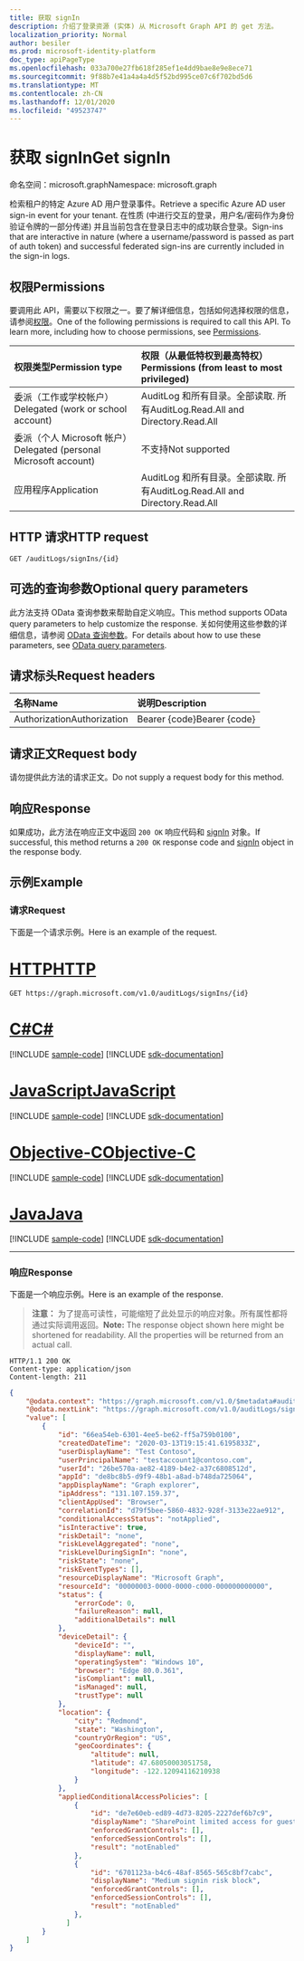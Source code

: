 ```yaml
---
title: 获取 signIn
description: 介绍了登录资源 (实体) 从 Microsoft Graph API 的 get 方法。
localization_priority: Normal
author: besiler
ms.prod: microsoft-identity-platform
doc_type: apiPageType
ms.openlocfilehash: 033a700e27fb618f285ef1e4dd9bae8e9e8ece71
ms.sourcegitcommit: 9f88b7e41a4a4a4d5f52bd995ce07c6f702bd5d6
ms.translationtype: MT
ms.contentlocale: zh-CN
ms.lasthandoff: 12/01/2020
ms.locfileid: "49523747"
---
```

# <a name="get-signin"></a><span data-ttu-id="8dc19-103">获取 signIn</span><span class="sxs-lookup"><span data-stu-id="8dc19-103">Get signIn</span></span>

<span data-ttu-id="8dc19-104">命名空间：microsoft.graph</span><span class="sxs-lookup"><span data-stu-id="8dc19-104">Namespace: microsoft.graph</span></span>

<span data-ttu-id="8dc19-105">检索租户的特定 Azure AD 用户登录事件。</span><span class="sxs-lookup"><span data-stu-id="8dc19-105">Retrieve a specific Azure AD user sign-in event for your tenant.</span></span> <span data-ttu-id="8dc19-106">在性质 (中进行交互的登录，用户名/密码作为身份验证令牌的一部分传递) 并且当前包含在登录日志中的成功联合登录。</span><span class="sxs-lookup"><span data-stu-id="8dc19-106">Sign-ins that are interactive in nature (where a username/password is passed as part of auth token) and successful federated sign-ins are currently included in the sign-in logs.</span></span>

## <a name="permissions"></a><span data-ttu-id="8dc19-107">权限</span><span class="sxs-lookup"><span data-stu-id="8dc19-107">Permissions</span></span>

<span data-ttu-id="8dc19-p102">要调用此 API，需要以下权限之一。要了解详细信息，包括如何选择权限的信息，请参阅[权限](/graph/permissions_reference)。</span><span class="sxs-lookup"><span data-stu-id="8dc19-p102">One of the following permissions is required to call this API. To learn more, including how to choose permissions, see [Permissions](/graph/permissions_reference).</span></span>

|<span data-ttu-id="8dc19-110">权限类型</span><span class="sxs-lookup"><span data-stu-id="8dc19-110">Permission type</span></span>      | <span data-ttu-id="8dc19-111">权限（从最低特权到最高特权）</span><span class="sxs-lookup"><span data-stu-id="8dc19-111">Permissions (from least to most privileged)</span></span>              |
|:--------------------|:---------------------------------------------------------|
|<span data-ttu-id="8dc19-112">委派（工作或学校帐户）</span><span class="sxs-lookup"><span data-stu-id="8dc19-112">Delegated (work or school account)</span></span> | <span data-ttu-id="8dc19-113">AuditLog 和所有目录。全部读取. 所有</span><span class="sxs-lookup"><span data-stu-id="8dc19-113">AuditLog.Read.All and Directory.Read.All</span></span> |
|<span data-ttu-id="8dc19-114">委派（个人 Microsoft 帐户）</span><span class="sxs-lookup"><span data-stu-id="8dc19-114">Delegated (personal Microsoft account)</span></span> | <span data-ttu-id="8dc19-115">不支持</span><span class="sxs-lookup"><span data-stu-id="8dc19-115">Not supported</span></span>   |
|<span data-ttu-id="8dc19-116">应用程序</span><span class="sxs-lookup"><span data-stu-id="8dc19-116">Application</span></span> | <span data-ttu-id="8dc19-117">AuditLog 和所有目录。全部读取. 所有</span><span class="sxs-lookup"><span data-stu-id="8dc19-117">AuditLog.Read.All and Directory.Read.All</span></span> |

## <a name="http-request"></a><span data-ttu-id="8dc19-118">HTTP 请求</span><span class="sxs-lookup"><span data-stu-id="8dc19-118">HTTP request</span></span>

<!-- { "blockType": "ignored" } -->
```http
GET /auditLogs/signIns/{id}
```

## <a name="optional-query-parameters"></a><span data-ttu-id="8dc19-119">可选的查询参数</span><span class="sxs-lookup"><span data-stu-id="8dc19-119">Optional query parameters</span></span>

<span data-ttu-id="8dc19-120">此方法支持 OData 查询参数来帮助自定义响应。</span><span class="sxs-lookup"><span data-stu-id="8dc19-120">This method supports OData query parameters to help customize the response.</span></span> <span data-ttu-id="8dc19-121">关如何使用这些参数的详细信息，请参阅 [OData 查询参数](/graph/query_parameters)。</span><span class="sxs-lookup"><span data-stu-id="8dc19-121">For details about how to use these parameters, see [OData query parameters](/graph/query_parameters).</span></span>

## <a name="request-headers"></a><span data-ttu-id="8dc19-122">请求标头</span><span class="sxs-lookup"><span data-stu-id="8dc19-122">Request headers</span></span>

| <span data-ttu-id="8dc19-123">名称</span><span class="sxs-lookup"><span data-stu-id="8dc19-123">Name</span></span>      |<span data-ttu-id="8dc19-124">说明</span><span class="sxs-lookup"><span data-stu-id="8dc19-124">Description</span></span>|
|:----------|:----------|
| <span data-ttu-id="8dc19-125">Authorization</span><span class="sxs-lookup"><span data-stu-id="8dc19-125">Authorization</span></span>  | <span data-ttu-id="8dc19-126">Bearer {code}</span><span class="sxs-lookup"><span data-stu-id="8dc19-126">Bearer {code}</span></span>|

## <a name="request-body"></a><span data-ttu-id="8dc19-127">请求正文</span><span class="sxs-lookup"><span data-stu-id="8dc19-127">Request body</span></span>

<span data-ttu-id="8dc19-128">请勿提供此方法的请求正文。</span><span class="sxs-lookup"><span data-stu-id="8dc19-128">Do not supply a request body for this method.</span></span>

## <a name="response"></a><span data-ttu-id="8dc19-129">响应</span><span class="sxs-lookup"><span data-stu-id="8dc19-129">Response</span></span>

<span data-ttu-id="8dc19-130">如果成功，此方法在响应正文中返回 `200 OK` 响应代码和 [signIn](../resources/signin.md) 对象。</span><span class="sxs-lookup"><span data-stu-id="8dc19-130">If successful, this method returns a `200 OK` response code and [signIn](../resources/signin.md) object in the response body.</span></span>

## <a name="example"></a><span data-ttu-id="8dc19-131">示例</span><span class="sxs-lookup"><span data-stu-id="8dc19-131">Example</span></span>

### <a name="request"></a><span data-ttu-id="8dc19-132">请求</span><span class="sxs-lookup"><span data-stu-id="8dc19-132">Request</span></span>

<span data-ttu-id="8dc19-133">下面是一个请求示例。</span><span class="sxs-lookup"><span data-stu-id="8dc19-133">Here is an example of the request.</span></span>


# <a name="http"></a>[<span data-ttu-id="8dc19-134">HTTP</span><span class="sxs-lookup"><span data-stu-id="8dc19-134">HTTP</span></span>](#tab/http)
<!-- {
  "blockType": "request",
  "name": "get_signin"
}-->

```msgraph-interactive
GET https://graph.microsoft.com/v1.0/auditLogs/signIns/{id}
```
# <a name="c"></a>[<span data-ttu-id="8dc19-135">C#</span><span class="sxs-lookup"><span data-stu-id="8dc19-135">C#</span></span>](#tab/csharp)
[!INCLUDE [sample-code](../includes/snippets/csharp/get-signin-csharp-snippets.md)]
[!INCLUDE [sdk-documentation](../includes/snippets/snippets-sdk-documentation-link.md)]

# <a name="javascript"></a>[<span data-ttu-id="8dc19-136">JavaScript</span><span class="sxs-lookup"><span data-stu-id="8dc19-136">JavaScript</span></span>](#tab/javascript)
[!INCLUDE [sample-code](../includes/snippets/javascript/get-signin-javascript-snippets.md)]
[!INCLUDE [sdk-documentation](../includes/snippets/snippets-sdk-documentation-link.md)]

# <a name="objective-c"></a>[<span data-ttu-id="8dc19-137">Objective-C</span><span class="sxs-lookup"><span data-stu-id="8dc19-137">Objective-C</span></span>](#tab/objc)
[!INCLUDE [sample-code](../includes/snippets/objc/get-signin-objc-snippets.md)]
[!INCLUDE [sdk-documentation](../includes/snippets/snippets-sdk-documentation-link.md)]

# <a name="java"></a>[<span data-ttu-id="8dc19-138">Java</span><span class="sxs-lookup"><span data-stu-id="8dc19-138">Java</span></span>](#tab/java)
[!INCLUDE [sample-code](../includes/snippets/java/get-signin-java-snippets.md)]
[!INCLUDE [sdk-documentation](../includes/snippets/snippets-sdk-documentation-link.md)]

---


### <a name="response"></a><span data-ttu-id="8dc19-139">响应</span><span class="sxs-lookup"><span data-stu-id="8dc19-139">Response</span></span>

<span data-ttu-id="8dc19-140">下面是一个响应示例。</span><span class="sxs-lookup"><span data-stu-id="8dc19-140">Here is an example of the response.</span></span>
><span data-ttu-id="8dc19-p104">**注意：** 为了提高可读性，可能缩短了此处显示的响应对象。所有属性都将通过实际调用返回。</span><span class="sxs-lookup"><span data-stu-id="8dc19-p104">**Note:** The response object shown here might be shortened for readability. All the properties will be returned from an actual call.</span></span>

<!-- {
  "blockType": "response",
  "truncated": true,
  "@odata.type": "microsoft.graph.signIn"
} -->

```http
HTTP/1.1 200 OK
Content-type: application/json
Content-length: 211
```

```json
{
    "@odata.context": "https://graph.microsoft.com/v1.0/$metadata#auditLogs/signIns",
    "@odata.nextLink": "https://graph.microsoft.com/v1.0/auditLogs/signIns?$top=1&$skiptoken=9177f2e3532fcd4c4d225f68f7b9bdf7_1",
    "value": [
        {
            "id": "66ea54eb-6301-4ee5-be62-ff5a759b0100",
            "createdDateTime": "2020-03-13T19:15:41.6195833Z",
            "userDisplayName": "Test Contoso",
            "userPrincipalName": "testaccount1@contoso.com",
            "userId": "26be570a-ae82-4189-b4e2-a37c6808512d",
            "appId": "de8bc8b5-d9f9-48b1-a8ad-b748da725064",
            "appDisplayName": "Graph explorer",
            "ipAddress": "131.107.159.37",
            "clientAppUsed": "Browser",
            "correlationId": "d79f5bee-5860-4832-928f-3133e22ae912",
            "conditionalAccessStatus": "notApplied",
            "isInteractive": true,
            "riskDetail": "none",
            "riskLevelAggregated": "none",
            "riskLevelDuringSignIn": "none",
            "riskState": "none",
            "riskEventTypes": [],
            "resourceDisplayName": "Microsoft Graph",
            "resourceId": "00000003-0000-0000-c000-000000000000",
            "status": {
                "errorCode": 0,
                "failureReason": null,
                "additionalDetails": null
            },
            "deviceDetail": {
                "deviceId": "",
                "displayName": null,
                "operatingSystem": "Windows 10",
                "browser": "Edge 80.0.361",
                "isCompliant": null,
                "isManaged": null,
                "trustType": null
            },
            "location": {
                "city": "Redmond",
                "state": "Washington",
                "countryOrRegion": "US",
                "geoCoordinates": {
                    "altitude": null,
                    "latitude": 47.68050003051758,
                    "longitude": -122.12094116210938
                }
            },
            "appliedConditionalAccessPolicies": [
                {
                    "id": "de7e60eb-ed89-4d73-8205-2227def6b7c9",
                    "displayName": "SharePoint limited access for guest workers",
                    "enforcedGrantControls": [],
                    "enforcedSessionControls": [],
                    "result": "notEnabled"
                },
                {
                    "id": "6701123a-b4c6-48af-8565-565c8bf7cabc",
                    "displayName": "Medium signin risk block",
                    "enforcedGrantControls": [],
                    "enforcedSessionControls": [],
                    "result": "notEnabled"
                },
              ]
        }
    ]
}
```
<!-- uuid: 8fcb5dbc-d5aa-4681-8e31-b001d5168d79
2015-10-25 14:57:30 UTC -->
<!-- {
  "type": "#page.annotation",
  "description": "Get signIn",
  "keywords": "",
  "section": "documentation",
  "tocPath": "",
  "suppressions": [
  ]
}-->

